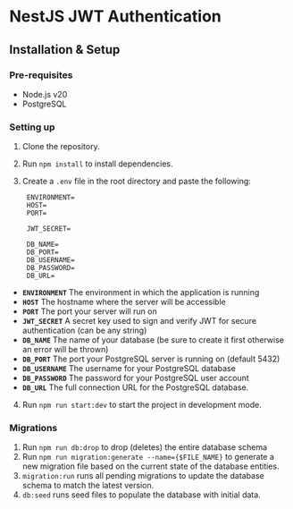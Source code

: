 # NestJS JWT Authentication

## Installation & Setup

### Pre-requisites

- Node.js v20
- PostgreSQL

### Setting up

1. Clone the repository.
2. Run `npm install` to install dependencies.
3. Create a `.env` file in the root directory and paste the following:

   ```
    ENVIRONMENT=
    HOST=
    PORT=

    JWT_SECRET=

    DB_NAME=
    DB_PORT=
    DB_USERNAME=
    DB_PASSWORD=
    DB_URL=
   ```

- **`ENVIRONMENT`** The environment in which the application is running
- **`HOST`** The hostname where the server will be accessible
- **`PORT`** The port your server will run on
- **`JWT_SECRET`** A secret key used to sign and verify JWT for secure authentication (can be any string)
- **`DB_NAME`** The name of your database (be sure to create it first otherwise an error will be thrown)
- **`DB_PORT`** The port your PostgreSQL server is running on (default 5432)
- **`DB_USERNAME`** The username for your PostgreSQL database
- **`DB_PASSWORD`** The password for your PostgreSQL user account
- **`DB_URL`** The full connection URL for the PostgreSQL database.

4. Run `npm run start:dev` to start the project in development mode.

### Migrations

1. Run `npm run db:drop` to drop (deletes) the entire database schema
2. Run `npm run migration:generate --name={$FILE_NAME}` to generate a new migration file based on the current state of the database entities.
3. `migration:run` runs all pending migrations to update the database schema to match the latest version.
4. `db:seed` runs seed files to populate the database with initial data.
